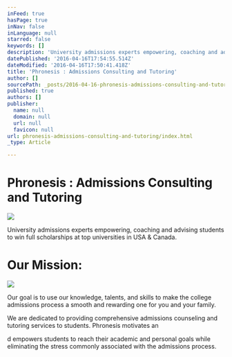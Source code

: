 ```yaml
---
inFeed: true
hasPage: true
inNav: false
inLanguage: null
starred: false
keywords: []
description: 'University admissions experts empowering, coaching and advising students to win full scholarships at top universities in USA & Canada.'
datePublished: '2016-04-16T17:54:55.514Z'
dateModified: '2016-04-16T17:50:41.418Z'
title: 'Phronesis : Admissions Consulting and Tutoring'
author: []
sourcePath: _posts/2016-04-16-phronesis-admissions-consulting-and-tutoring.md
published: true
authors: []
publisher:
  name: null
  domain: null
  url: null
  favicon: null
url: phronesis-admissions-consulting-and-tutoring/index.html
_type: Article

---
```

# Phronesis : Admissions Consulting and Tutoring
![](https://the-grid-user-content.s3-us-west-2.amazonaws.com/857b7c3e-bc67-45ca-b5b4-ce21d3cc4ecb.jpg)

University admissions experts empowering, coaching and advising students to win full scholarships at top universities in USA & Canada.

# Our Mission:
![](https://the-grid-user-content.s3-us-west-2.amazonaws.com/4a26e36b-5742-4f6a-a83e-ed1b6c27781e.jpg)

Our goal is to use our knowledge, talents, and skills to make the college admissions process a smooth and rewarding one for you and your family.

We are dedicated to providing comprehensive admissions counseling and tutoring services to students. Phronesis motivates an

d empowers students to reach their academic and personal goals while eliminating the stress commonly associated with the admissions process.